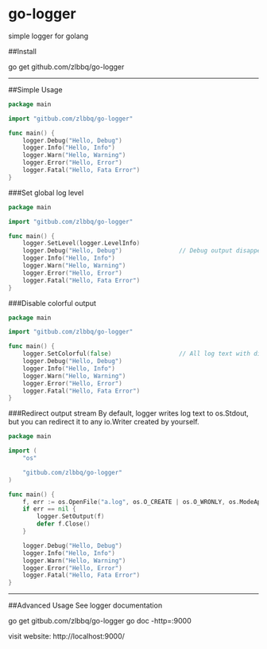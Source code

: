 # go-logger
simple logger for golang

##Install

go get github.com/zlbbq/go-logger

---

##Simple Usage
```go
package main

import "gitbub.com/zlbbq/go-logger"

func main() {
    logger.Debug("Hello, Debug")
    logger.Info("Hello, Info")
    logger.Warn("Hello, Warning")
    logger.Error("Hello, Error")
    logger.Fatal("Hello, Fata Error")
}

```

###Set global log level

```go
package main

import "gitbub.com/zlbbq/go-logger"

func main() {
    logger.SetLevel(logger.LevelInfo)
    logger.Debug("Hello, Debug")                // Debug output disappeared
    logger.Info("Hello, Info")
    logger.Warn("Hello, Warning")
    logger.Error("Hello, Error")
    logger.Fatal("Hello, Fata Error")
}

```

###Disable colorful output

```go
package main

import "gitbub.com/zlbbq/go-logger"

func main() {
    logger.SetColorful(false)                   // All log text with different levels has same color
    logger.Debug("Hello, Debug")
    logger.Info("Hello, Info")
    logger.Warn("Hello, Warning")
    logger.Error("Hello, Error")
    logger.Fatal("Hello, Fata Error")
}

```

###Redirect output stream
By default, logger writes log text to os.Stdout, but you can redirect it to any io.Writer created by yourself.

```go
package main

import (
    "os"

    "gitbub.com/zlbbq/go-logger"
)

func main() {
    f, err := os.OpenFile("a.log", os.O_CREATE | os.O_WRONLY, os.ModeAppend)
    if err == nil {
        logger.SetOutput(f)
        defer f.Close()
    }

    logger.Debug("Hello, Debug")
    logger.Info("Hello, Info")
    logger.Warn("Hello, Warning")
    logger.Error("Hello, Error")
    logger.Fatal("Hello, Fata Error")
}

```

---
##Advanced Usage
See logger documentation

go get gitbub.com/zlbbq/go-logger
go doc -http=:9000

visit website: http://localhost:9000/


